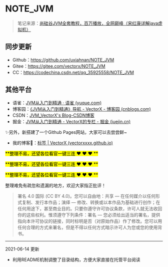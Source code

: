 # NOTE_JVM

> 笔记来源：[尚硅谷JVM全套教程，百万播放，全网巅峰（宋红康详解java虚拟机）](https://www.bilibili.com/video/BV1PJ411n7xZ "尚硅谷JVM全套教程，百万播放，全网巅峰（宋红康详解java虚拟机）")



## 同步更新

- Github：https://github.com/uxiahnan/NOTE_JVM
- Gitee：https://gitee.com/vectorx/NOTE_JVM
- CC：https://codechina.csdn.net/qq_35925558/NOTE_JVM



## 其他平台

- 语雀：[JVM从入门到精通 · 语雀 (yuque.com)](https://www.yuque.com/u21195183/jvm)
- 博客园：[《JVM从入门到精通》导航 - VectorX - 博客园 (cnblogs.com)](https://www.cnblogs.com/vectorx/p/14732612.html)
- CSDN：[JVM_VectorX's Blog-CSDN博客](https://blog.csdn.net/qq_35925558/category_11010855.html)
- 掘金：[JVM从入门到精通 - VectorX的专栏 - 掘金 (juejin.cn)](https://juejin.cn/column/6960637035375755294)




:sparkles:另外，新搭建了一个Github Pages网站，大家可以去尝尝鲜~

- 我的博客:link:：[标签 | VectorX (vectorxxxx.github.io)](https://vectorxxxx.github.io/tags/#15-html5css3)



<mark>**整理不易，还望各位看官一键三连 :heart: :heart: :heart: **</mark>

<mark>**整理不易，还望各位看官一键三连 :heart: :heart: :heart: **</mark>

<mark>**整理不易，还望各位看官一键三连 :heart: :heart: :heart: **</mark>



整理难免有疏忽和遗漏的地方，欢迎大家指正批评！



> 署名 4.0 国际 (CC BY 4.0)。您可以自由地：共享 — 在任何媒介以任何形式复制、发行本作品；演绎 — 修改、转换或以本作品为基础进行创作；在任何用途下，甚至商业目的。只要你遵守许可协议条款，许可人就无法收回你的这些权利。惟须遵守下列条件：署名 — 您必须给出适当的署名，提供指向本许可协议的链接，同时标明是否（对原始作品）作了修改。您可以用任何合理的方式来署名，但是不得以任何方式暗示许可人为您或您的使用背书。



---



2021-06-14 更新

- 利用README机制调整了目录结构，方便大家直接在托管平台阅读

